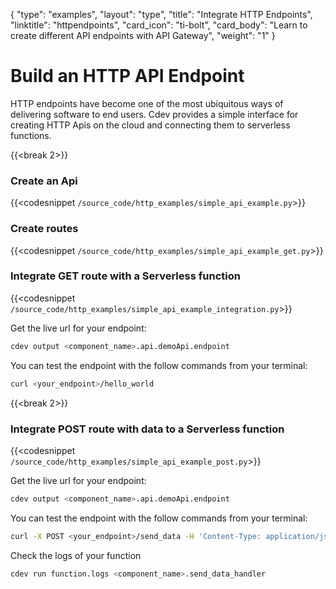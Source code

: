 {
    "type": "examples",
    "layout": "type",
    "title": "Integrate HTTP Endpoints",
    "linktitle": "httpendpoints",
    "card_icon": "ti-bolt",
    "card_body": "Learn to create different API endpoints with API Gateway",
    "weight": "1"
}

# Build an HTTP API Endpoint

HTTP endpoints have become one of the most ubiquitous ways of delivering software to end users. Cdev provides a simple
interface for creating HTTP Apis on the cloud and connecting them to serverless functions. 

{{<break 2>}}
### Create an Api
{{<codesnippet `/source_code/http_examples/simple_api_example.py`>}}


### Create routes
{{<codesnippet `/source_code/http_examples/simple_api_example_get.py`>}}


### Integrate GET route with a Serverless function
{{<codesnippet `/source_code/http_examples/simple_api_example_integration.py`>}}

Get the live url for your endpoint:
```bash
cdev output <component_name>.api.demoApi.endpoint
```

You can test the endpoint with the follow commands from your terminal:
```bash
curl <your_endpoint>/hello_world
```

{{<break 2>}}
### Integrate POST route with data to a Serverless function
{{<codesnippet `/source_code/http_examples/simple_api_example_post.py`>}}

Get the live url for your endpoint:
```bash
cdev output <component_name>.api.demoApi.endpoint
```

You can test the endpoint with the follow commands from your terminal:
```bash
curl -X POST <your_endpoint>/send_data -H 'Content-Type: application/json' -d "{\"login\":\"my_login\"}"
```

Check the logs of your function
```bash
cdev run function.logs <component_name>.send_data_handler
```
